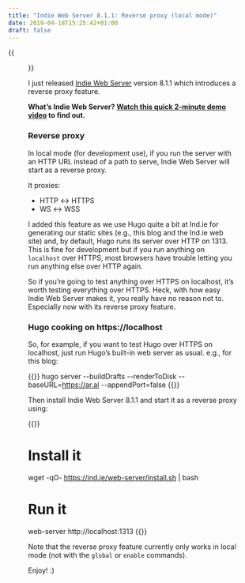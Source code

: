 ```yaml
---
title: "Indie Web Server 8.1.1: Reverse proxy (local mode)"
date: 2019-04-18T15:25:42+01:00
draft: false
---
```


{{<figure src="reverse-proxy.jpeg" alt="Screenshot of Indie Web Server running as a reverse proxy. Messages include: Proxy created -> ws://localhost:1313, Proxy created -> http://localhost:1313, Upgrading to WebSocket, rewriting hugo livereload URL to use WebSocket proxy." caption="">}}

I just released [Indie Web Server](https://ind.ie/web-server) version 8.1.1 which introduces a reverse proxy feature.

__What’s Indie Web Server? [Watch this quick 2-minute demo video](/2019/04/16/set-up-a-live-static-personal-web-site-in-seconds-with-indie-web-server-8.0.0/) to find out.__

### Reverse proxy

In local mode (for development use), if you run the server with an HTTP URL instead of a path to serve, Indie Web Server will start as a reverse proxy.

It proxies:

  * HTTP ↔ HTTPS
  * WS ↔ WSS

I added this feature as we use Hugo quite a bit at Ind.ie for generating our static sites (e.g., this blog and the Ind.ie web site) and, by default, Hugo runs its server over HTTP on 1313. This is fine for development but if you run anything on `localhost` over HTTPS, most browsers have trouble letting you run anything else over HTTP again.

So if you’re going to test anything over HTTPS on localhost, it’s worth testing everything over HTTPS. Heck, with how easy Indie Web Server makes it, you really have no reason not to. Especially now with its reverse proxy feature.

### Hugo cooking on https://localhost

So, for example, if you want to test Hugo over HTTPS on localhost, just run Hugo’s built-in web server as usual. e.g., for this blog:

{{<highlight shell>}}
hugo server --buildDrafts --renderToDisk --baseURL=https://ar.al --appendPort=false
{{</highlight>}}

Then install Indie Web Server 8.1.1 and start it as a reverse proxy using:

{{<highlight shell>}}
# Install it
wget -qO- https://ind.ie/web-server/install.sh | bash

# Run it
web-server http://localhost:1313
{{</highlight>}}

Note that the reverse proxy feature currently only works in local mode (not with the `global` or `enable` commands).

Enjoy! :)
